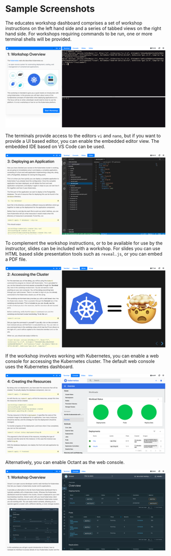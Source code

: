 Sample Screenshots
==================

The educates workshop dashboard comprises a set of workshop instructions on the left hand side and a series of tabbed views on the right hand side. For workshops requiring commands to be run, one or more terminal shells will be provided.

![](dashboard-terminal.png)

The terminals provide access to the editors ``vi`` and ``nano``, but if you want to provide a UI based editor, you can enable the embedded editor view. The embedded IDE based on VS Code can be used.

![](dashboard-editor.png)

To complement the workshop instructions, or to be available for use by the instructor, slides can be included with a workshop. For slides you can use HTML based slide presentation tools such as ``reveal.js``, or you can embed a PDF file.

![](dashboard-slides.png)

If the workshop involves working with Kubernetes, you can enable a web console for accessing the Kubernetes cluster. The default web console uses the Kubernetes dashboard.

![](dashboard-console-kubernetes.png)

Alternatively, you can enable Octant as the web console.

![](dashboard-console-octant.png)

